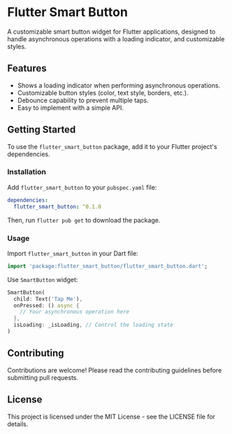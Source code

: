 
# Flutter Smart Button

A customizable smart button widget for Flutter applications, designed to handle asynchronous operations with a loading indicator, and customizable styles.

## Features

- Shows a loading indicator when performing asynchronous operations.
- Customizable button styles (color, text style, borders, etc.).
- Debounce capability to prevent multiple taps.
- Easy to implement with a simple API.

## Getting Started

To use the `flutter_smart_button` package, add it to your Flutter project's dependencies.

### Installation

Add `flutter_smart_button` to your `pubspec.yaml` file:

```yaml
dependencies:
  flutter_smart_button: ^0.1.0
```

Then, run `flutter pub get` to download the package.

### Usage

Import `flutter_smart_button` in your Dart file:

```dart
import 'package:flutter_smart_button/flutter_smart_button.dart';
```

Use `SmartButton` widget:

```dart
SmartButton(
  child: Text('Tap Me'),
  onPressed: () async {
    // Your asynchronous operation here
  },
  isLoading: _isLoading, // Control the loading state
)
```

## Contributing

Contributions are welcome! Please read the contributing guidelines before submitting pull requests.

## License

This project is licensed under the MIT License - see the LICENSE file for details.

